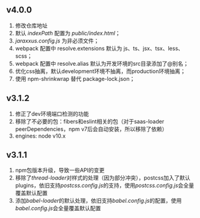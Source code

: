 ## v4.0.0
1. 修改仓库地址
2. 默认 *indexPath* 配置为 *public/index.html*；
3. *jaraxxus.config.js* 为非必须文件；
4. webpack 配置中 resolve.extensions 默认为 js、ts、jsx、tsx、less、scss；
5. webpack 配置中 resolve.alias 默认为开发环境的src目录添加了@别名；
6. 优化css抽离，默认development环境不抽离，而production环境抽离；
7. 使用 npm-shrinkwrap 替代 package-lock.json；

## v3.1.2
1. 修正了dev环境端口检测的功能
2. 移除了不必要的包：fibers和eslint相关的包（对于saas-loader peerDependencies，npm v7后会自动安装，所以移除了依赖）
3. engines: node v10.x

## v3.1.1
1. npm包版本升级，导致一些API的变更
2. 移除了*thread-loader*对样式的处理（因为部分冲突），postcss加入了默认plugins，依旧支持*postcss.config.js*的支持，使用*postcss.config.js*会全量覆盖默认配置
3. 添加*babel-loader*的默认处理，依旧支持*babel.config.js*的配置，使用*babel.config.js*会全量覆盖默认配置
